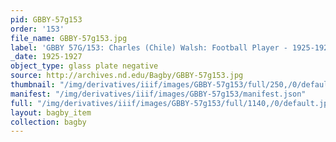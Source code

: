 ```yaml
---
pid: GBBY-57g153
order: '153'
file_name: GBBY-57g153.jpg
label: 'GBBY 57G/153: Charles (Chile) Walsh: Football Player - 1925-1927'
_date: 1925-1927
object_type: glass plate negative
source: http://archives.nd.edu/Bagby/GBBY-57g153.jpg
thumbnail: "/img/derivatives/iiif/images/GBBY-57g153/full/250,/0/default.jpg"
manifest: "/img/derivatives/iiif/images/GBBY-57g153/manifest.json"
full: "/img/derivatives/iiif/images/GBBY-57g153/full/1140,/0/default.jpg"
layout: bagby_item
collection: bagby
---
```

